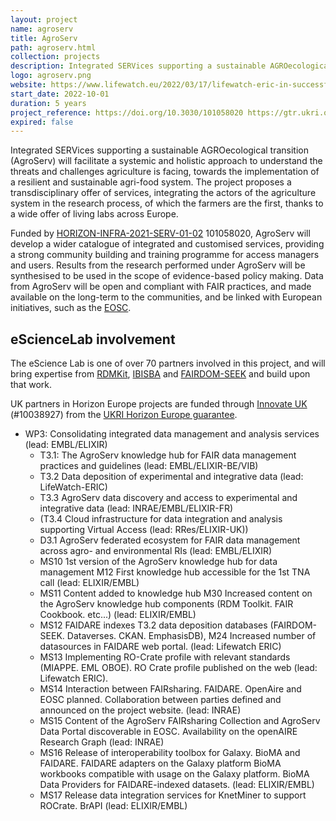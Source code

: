 ```yaml
---
layout: project
name: agroserv
title: AgroServ
path: agroserv.html
collection: projects
description: Integrated SERVices supporting a sustainable AGROecological transition
logo: agroserv.png
website: https://www.lifewatch.eu/2022/03/17/lifewatch-eric-in-successful-horizon-europe-proposals/
start_date: 2022-10-01
duration: 5 years
project_reference: https://doi.org/10.3030/101058020 https://gtr.ukri.org/projects?ref=10038927
expired: false
---
```


Integrated SERVices supporting a sustainable AGROecological transition (AgroServ) will facilitate a systemic and
holistic approach to understand the threats and challenges agriculture is facing, towards the implementation of a
resilient and sustainable agri-food system. The project proposes a transdisciplinary offer of services, integrating the
actors of the agriculture system in the research process, of which the farmers are the first, thanks to a wide offer of
living labs across Europe. 

Funded by [HORIZON-INFRA-2021-SERV-01-02](https://ec.europa.eu/info/funding-tenders/opportunities/portal/screen/opportunities/topic-details/horizon-infra-2021-serv-01-02) 101058020, AgroServ will develop a wider catalogue of integrated and customised services, providing a strong
community building and training programme for access managers and users. Results from the research performed under
AgroServ will be synthesised to be used in the scope of evidence-based policy making. Data from AgroServ will be open and
compliant with FAIR practices, and made available on the long-term to the communities, and be linked with European
initiatives, such as the [EOSC](https://eosc-portal.eu/about/eosc).

## eScienceLab involvement

The eScience Lab is one of over 70 partners involved in this project, and will bring expertise
from [RDMKit](/products/rdmkit), [IBISBA](/projects/ibisba) and [FAIRDOM-SEEK](/products/seek) and build upon that work.

UK partners in Horizon Europe projects are funded through [Innovate UK](https://www.ukri.org/councils/innovate-uk/) (#10038927) from the [UKRI Horizon Europe guarantee](https://www.ukri.org/apply-for-funding/apply-for-horizon-europe-guarantee-funding/).

* WP3: Consolidating integrated data management and analysis services (lead: EMBL/ELIXIR)
  - T3.1: The AgroServ knowledge hub for FAIR data management practices and guidelines (lead: EMBL/ELIXIR-BE/VIB) 
  - T3.2 Data deposition of experimental and integrative data (lead: LifeWatch-ERIC)
  - T3.3 AgroServ data discovery and access to experimental and integrative data (lead: INRAE/EMBL/ELIXIR-FR)
  - (T3.4 Cloud infrastructure for data integration and analysis supporting Virtual Access (lead: RRes/ELIXIR-UK))
  - D3.1 AgroServ federated ecosystem for FAIR data management across agro- and environmental RIs (lead: EMBL/ELIXIR)
  - MS10 1st version of the AgroServ knowledge hub for data management M12 First knowledge hub accessible for the 1st TNA call (lead: ELIXIR/EMBL)
  - MS11 Content added to knowledge hub M30 Increased content on the AgroServ knowledge hub components (RDM Toolkit. FAIR Cookbook. etc...) (lead: ELIXIR/EMBL)
  - MS12 FAIDARE indexes T3.2 data deposition databases (FAIRDOM-SEEK. Dataverses. CKAN. EmphasisDB), M24 Increased number of datasources in FAIDARE web portal. (lead: Lifewatch ERIC)
  - MS13 Implementing RO-Crate profile with relevant standards (MIAPPE. EML OBOE).  RO Crate profile published on the web (lead: Lifewatch ERIC).
  - MS14 Interaction between FAIRsharing. FAIDARE. OpenAire and EOSC planned. Collaboration between parties defined and announced on the project website. (lead: INRAE)
  - MS15 Content of the AgroServ FAIRsharing Collection and AgroServ Data Portal discoverable in EOSC. Availability on the openAIRE Research Graph (lead: INRAE)
  - MS16 Release of interoperability toolbox for Galaxy. BioMA and FAIDARE.  FAIDARE adapters on the Galaxy platform BioMA workbooks compatible with usage on the Galaxy platform. BioMA Data Providers for FAIDARE-indexed datasets. (lead: ELIXIR/EMBL)
  - MS17 Release data integration services for KnetMiner to support ROCrate. BrAPI (lead: ELIXIR/EMBL)
